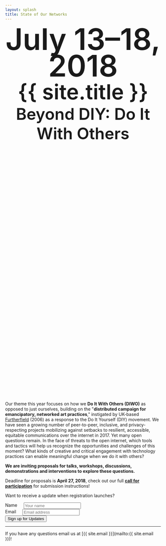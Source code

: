 ```yaml
---
layout: splash
title: State of Our Networks
---
```


<div style="text-align: center;height: 30vh;">
  <span style="font-size: 6rem; font-weight: 600; line-height: 0.9;">July 13–18, 2018</span><br />
  <span style="font-size: 4.25rem; font-weight: 600;">{{ site.title }}</span><br />
  <span style="font-size: 3.25rem; font-weight: 600;">Beyond DIY: Do It With Others</span>
</div>

Our theme this year focuses on how we **Do It With Others (DIWO)** as opposed to just ourselves, building on the "**distributed campaign for emancipatory, networked art practices**," instigated by UK-based [Furtherfield](http://archive.furtherfield.org/projects/diwo-do-it-others-resource) (2006) as a response to the Do It Yourself (DIY) movement. We have seen a growing number of peer-to-peer, inclusive, and privacy-respecting projects mobilizing against setbacks to resilient, accessible, equitable communications over the internet in 2017. Yet many open questions remain. In the face of threats to the open internet, which tools and tactics will help us recognize the opportunities and challenges of this moment? What kinds of creative and critical engagement with technology practices can enable meaningful change when we do it with others?

**We are inviting proposals for talks, workshops, discussions, demonstrations and interventions to explore these questions.**

Deadline for proposals is **April 27, 2018**, check out our full [**call for participation**](./2018) for submission instructions!


Want to receive a update when registration launches?

<!-- Sign up for Email -->
<form action="https://formspree.io/orga@ournetworks.ca" method="POST">
  <div class="row form-group">
    <div class="four columns">
      <label for="name">Name</label>
      <input type="text" id="name" name="name" placeholder="Your name">
    </div>
    <div class="four columns">
      <label for="email">Email</label>
      <input type="email" id="email" name="_replyto" placeholder="Email address" aria-required="true" required>
    </div>
  </div>
  <input type="submit" name="submit" value="Sign up for Updates" class="button button-primary">
  <input type="hidden" name="_format" value="plain">
  <input type="hidden" name="_subject" value="New SoON Sign Up">
  <input type="hidden" name="_next" value="//ournetworks.ca/?signup=confirmed">
</form>

***

If you have any questions email us at [{{ site.email }}](mailto:{{ site.email }})!
